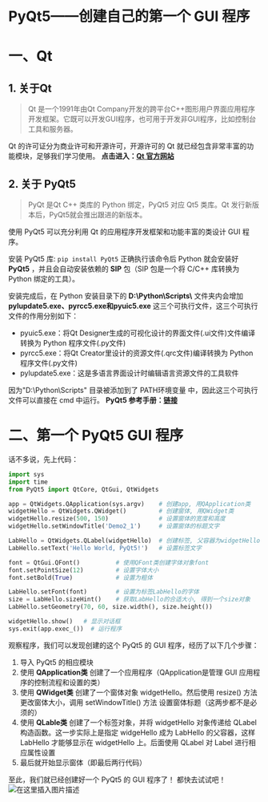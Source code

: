 # PyQt5——创建自己的第一个 GUI 程序

# 一、Qt

## 1. 关于Qt
> Qt 是一个1991年由Qt Company开发的跨平台C++图形用户界面应用程序开发框架。它既可以开发GUI程序，也可用于开发非GUI程序，比如控制台工具和服务器。

Qt 的许可证分为商业许可和开源许可，开源许可的 Qt 就已经包含非常丰富的功能模块，足够我们学习使用。
**点击进入：[Qt 官方网站](https://www.qt.io/)**
## 2. 关于 PyQt5
> PyQt 是Qt C++ 类库的 Python 绑定，PyQt5 对应 Qt5 类库。Qt 发行新版本后，PyQt5就会推出跟进的新版本。

使用 PyQt5 可以充分利用 Qt 的应用程序开发框架和功能丰富的类设计 GUI 程序。

安装 PyQt5 库:
```pip install PyQt5```
正确执行该命令后 Python 就会安装好 **PyQt5** ，并且会自动安装依赖的 **SIP** 包（SIP 包是一个将 C/C++ 库转换为 Python 绑定的工具）。

安装完成后，在 Python 安装目录下的 **D:\\Python\\Scripts\\** 文件夹内会增加 **pylupdate5.exe、pyrcc5.exe和pyuic5.exe** 这三个可执行文件，这三个可执行文件的作用分别如下：
- pyuic5.exe：将Qt Designer生成的可视化设计的界面文件(.ui文件)文件编译转换为 Python 程序文件(.py文件)
- pyrcc5.exe：将Qt Creator里设计的资源文件(.qrc文件)编译转换为 Python 程序文件(.py文件)
- pylupdate5.exe：这是多语言界面设计时编辑语言资源文件的工具软件

因为"D:\Python\Scripts\" 目录被添加到了 PATH环境变量 中，因此这三个可执行文件可以直接在 cmd 中运行。
**PyQt5 参考手册：[链接](https://www.riverbankcomputing.com/static/Docs/PyQt5/sip-classes.html)**
# 二、第一个 PyQt5 GUI 程序
话不多说，先上代码：

```python
import sys
import time
from PyQt5 import QtCore, QtGui, QtWidgets

app = QtWidgets.QApplication(sys.argv)    # 创建app, 用QApplication类
widgetHello = QtWidgets.QWidget()         # 创建窗体, 用QWidget类
widgetHello.resize(500, 150)              # 设置窗体的宽度和高度
widgetHello.setWindowTitle('Demo2_1')     # 设置窗体的标题文字

LabHello = QtWidgets.QLabel(widgetHello)  # 创建标签, 父容器为widgetHello
LabHello.setText('Hello World, PyQt5!')   # 设置标签文字

font = QtGui.QFont()          # 使用QFont类创建字体对象font
font.setPointSize(12)         # 设置字体大小
font.setBold(True)            # 设置为粗体

LabHello.setFont(font)        # 设置为标签LabHello的字体
size = LabHello.sizeHint()    # 获取LabHello的合适大小, 得到一个size对象
LabHello.setGeometry(70, 60, size.width(), size.height())

widgetHello.show()   # 显示对话框
sys.exit(app.exec_())  # 运行程序
```
观察程序，我们可以发现创建的这个 PyQt5 的 GUI 程序，经历了以下几个步骤：
1. 导入 PyQt5 的相应模块
2. 使用 **QApplication类** 创建了一个应用程序（QApplication是管理 GUI 应用程序的控制流程和设置的类）
3. 使用 **QWidget类** 创建了一个窗体对象 widgetHello。然后使用 resize() 方法更改窗体大小，调用 setWindowTitle() 方法
设置窗体标题（这两步都不是必须的）
4. 使用 **QLable类** 创建了一个标签对象，并将 widgetHello 对象传递给 QLabel 构造函数。这一步实际上是指定 widgeHello 成为 LabHello 的父容器，这样 LabHello 才能够显示在 widgetHello 上。后面使用 QLabel 对 Label 进行相应属性设置
5. 最后就开始显示窗体（即最后两行代码）

至此，我们就已经创建好一个 PyQt5 的 GUI 程序了！
都快去试试吧！
![在这里插入图片描述](http://blog-img-figure.oss-cn-chengdu.aliyuncs.com/img/20200324143827769.png)